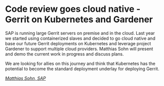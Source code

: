 # Code review goes cloud native - Gerrit on Kubernetes and Gardener

SAP is running large Gerrit servers on premise and in the cloud. Last year
we started using containerized slaves and decided to go cloud native and
base our future Gerrit deployments on Kubernetes and leverage project Gardener
to support multiple cloud providers. Matthias Sohn will present and demo the
current work in progress and discuss plans.

We are looking for allies on this journey and think that Kubernetes has the
potential to become the standard deployment underlay for deploying Gerrit.

*[Matthias Sohn, SAP](../speakers.md#msohn)*
